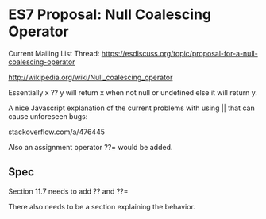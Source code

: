 # ES7 Proposal: Null Coalescing Operator

Current Mailing List Thread: https://esdiscuss.org/topic/proposal-for-a-null-coalescing-operator

http://wikipedia.org/wiki/Null_coalescing_operator

Essentially x ?? y will return x when not null or undefined else it will return y.

A nice Javascript explanation of the current problems with using || that can cause unforeseen bugs:

stackoverflow.com/a/476445

Also an assignment operator ??= would be added.

## Spec

Section 11.7 needs to add ?? and ??=

There also needs to be a section explaining the behavior.
